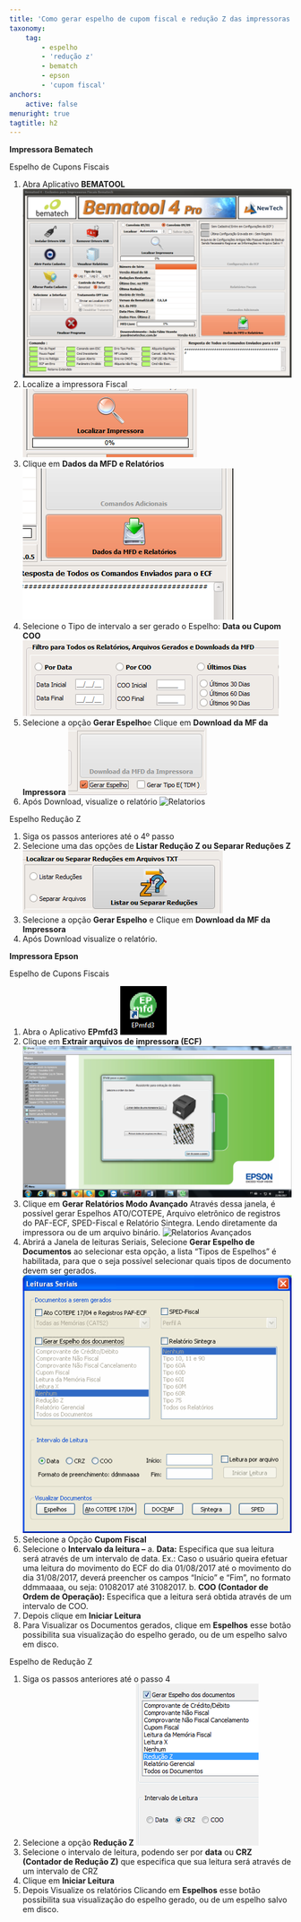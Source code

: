 ```yaml
---
title: 'Como gerar espelho de cupom fiscal e redução Z das impressoras Epson e Bematech'
taxonomy:
    tag:
        - espelho
        - 'redução z'
        - bematch
        - epson
        - 'cupom fiscal'
anchors:
    active: false
menuright: true
tagtitle: h2
---
```


**Impressora Bematech** 

Espelho de Cupons Fiscais 
1.	Abra Aplicativo **BEMATOOL**
![Bematool](Bematool%20Pro.png)
2.	Localize a impressora Fiscal
![Localizar Impressora ](Localizar%20Impressora.png) 
3.	Clique em **Dados da MFD e Relatórios**
![Dados da MFD](Dados%20da%20MFD.png)
4.	Selecione o Tipo de intervalo a ser gerado o Espelho: **Data ou Cupom COO** 
![Filtro de pesquisa ](Filtro%20de%20Pesquisa.png) 
5.	Selecione a opção **Gerar Espelho**e Clique em **Download da MF da Impressora**
![Gerar Espelho](Gerar%20Espelho.png)
6.	Após Download, visualize o relatório 
![Relatorios](Relat%C3%B3rio.png)

Espelho Redução Z

1. Siga os passos anteriores até o 4º passo
2. Selecione uma das opções de **Listar Redução Z ou Separar Reduções Z**
 ![Listar ReduçõesZ](Listar%20redu%C3%A7%C3%A3o%20Z.png)
3. Selecione a opção **Gerar Espelho** e Clique em **Download da MF da Impressora**
4. Após Download visualize o relatório.

**Impressora Epson**

Espelho de Cupons Fiscais 

1.	Abra o Aplicativo **EPmfd3**
![EPmfd](EPmfd.png)
2.	Clique em **Extrair arquivos de impressora (ECF)**
![Extrair Arquivos ](Extrair%20Arquivos.png)
3.	Clique em **Gerar Relatórios Modo Avançado** Através dessa janela, é possível gerar Espelhos ATO/COTEPE, Arquivo eletrônico de registros do PAF-ECF, SPED-Fiscal e Relatório Sintegra. Lendo diretamente da impressora ou de um arquivo binário. 
![Relatorios Avançados](Relatorios%20Avan%C3%A7ados.png)
4.	Abrirá a Janela de leituras Seriais, Selecione **Gerar Espelho de Documentos** ao selecionar esta opção, a lista “Tipos de Espelhos” é habilitada, para que o seja possível selecionar quais tipos de documento devem ser gerados.
![leituras de Seriais ](Tipos%20de%20leituras.png)
5.	Selecione a Opção **Cupom Fiscal**
6.	Selecione o **Intervalo da leitura –** 
a.	**Data:** Especifica que sua leitura será através de um intervalo de data. Ex.: Caso o usuário queira efetuar uma leitura do movimento do ECF do dia 01/08/2017 até o movimento do dia 31/08/2017, deverá preencher os campos “Início” e “Fim”, no formato ddmmaaaa, ou seja: 01082017 até 31082017.
b.	**COO (Contador de Ordem de Operação):** Especifica que a leitura será obtida através de um intervalo de COO.
7.	Depois clique em **Iniciar Leitura** 
8.	Para Visualizar os Documentos gerados, clique em **Espelhos** esse botão possibilita sua visualização do espelho gerado, ou de um espelho salvo em disco.

Espelho de Redução Z 

1.	Siga os passos anteriores até o passo 4
2.	Selecione a opção **Redução Z**
![Espelho de Redução Z](Gerar%20Espelho%20de%20Redu%C3%A7%C3%A3o%20Z.png)
3.	Selecione o intervalo de leitura, podendo ser por **data** ou **CRZ (Contador de Redução Z)** que especifica que sua leitura será através de um intervalo de CRZ
4.	Clique em **Iniciar Leitura** 
5.	Depois Visualize os relatórios Clicando em **Espelhos** esse botão possibilita sua visualização do espelho gerado, ou de um espelho salvo em disco.





